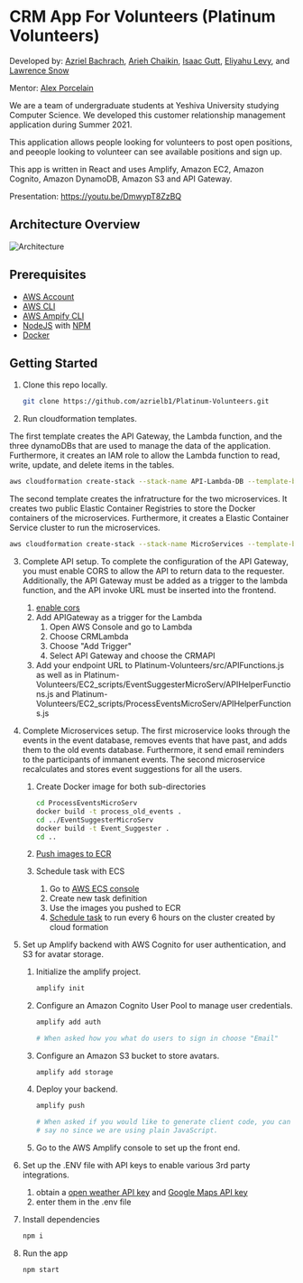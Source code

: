 # CRM App For Volunteers (Platinum Volunteers)

Developed by: [Azriel Bachrach](https://www.linkedin.com/in/azriel-bachrach/), [Arieh Chaikin](https://www.linkedin.com/in/arieh-chaikin-1632011a3/), [Isaac Gutt](https://www.linkedin.com/in/isaac-gutt-1755a2183/), [Eliyahu Levy](https://www.linkedin.com/in/eliyahu-levy-4417a51b5/), and [Lawrence Snow](https://www.linkedin.com/in/lawrence-snow-059629203/)

Mentor: [Alex Porcelain](https://www.linkedin.com/in/alexporcelain/) 

We are a team of undergraduate students at Yeshiva University studying Computer Science. We developed this customer relationship management application during Summer 2021.

This application allows people looking for volunteers to post open positions, and peeople looking to volunteer can see available positions and sign up.

This app is written in React and uses Amplify, Amazon EC2, Amazon Cognito, Amazon DynamoDB, Amazon S3 and API Gateway.

Presentation: https://youtu.be/DmwypT8ZzBQ

## Architecture Overview

![Architecture](public/AWS_Template.png)

## Prerequisites
+ [AWS Account](https://aws.amazon.com/mobile/details/)
+ [AWS CLI](https://aws.amazon.com/cli/)
+ [AWS Ampify CLI](https://docs.amplify.aws/cli/start/install)
+ [NodeJS](https://nodejs.org/en/download/) with [NPM](https://docs.npmjs.com/getting-started/installing-node)
+ [Docker](https://www.docker.com/)

## Getting Started

1. Clone this repo locally.

   ```bash
   git clone https://github.com/azrielb1/Platinum-Volunteers.git
   ```

2. Run cloudformation templates. 

The first template creates the API Gateway, the Lambda function, and the three dynamoDBs that are used to manage the data of the application. Furthermore, it creates an IAM role to allow the Lambda function to read, write, update, and delete items in the tables.

   ```bash
   aws cloudformation create-stack --stack-name API-Lambda-DB --template-body file://./cloudformation/API-Lambda-DB/template.json --parameters ParameterKey=LambdaFuncName,ParameterValue=CRMLambda ParameterKey=UsersTableName,ParameterValue=CRMUsersTable ParameterKey=APIName,ParameterValue=CRMAPI ParameterKey=EnvironmentName,ParameterValue=Prod --capabilities CAPABILITY_IAM
   ```
The second template creates the infratructure for the two microservices. It creates two public Elastic Container Registries to store the Docker containers of the microservices. Furthermore, it creates a Elastic Container Service cluster to run the microservices.
   ```bash
   aws cloudformation create-stack --stack-name MicroServices --template-body file://./cloudformation/MicroServices/template.json
   ```

3. Complete API setup. To complete the configuration of the API Gateway, you must enable CORS to allow the API to return data to the requester. Additionally, the API Gateway must be added as a trigger to the lambda function, and the API invoke URL must be inserted into the frontend.

   1. [enable cors](https://docs.aws.amazon.com/apigateway/latest/developerguide/how-to-cors.html)
   2. Add APIGateway as a trigger for the Lambda
      1. Open AWS Console and go to Lambda
      2. Choose CRMLambda
      3. Choose "Add Trigger" 
      4. Select API Gateway and choose the CRMAPI
   3. Add your endpoint URL to Platinum-Volunteers/src/APIFunctions.js as well as in Platinum-Volunteers/EC2_scripts/EventSuggesterMicroServ/APIHelperFunctions.js and Platinum-Volunteers/EC2_scripts/ProcessEventsMicroServ/APIHelperFunctions.js

4. Complete Microservices setup. The first microservice looks through the events in the event database, removes events that have past, and adds them to the old events database. Furthermore, it send email reminders to the participants of immanent events. The second microservice recalculates and stores event suggestions for all the users.

   1. Create Docker image for both sub-directories 

      ```bash
      cd ProcessEventsMicroServ
      docker build -t process_old_events .
      cd ../EventSuggesterMicroServ
      docker build -t Event_Suggester .
      cd ..
      ```

   2. [Push images to ECR](https://docs.aws.amazon.com/AmazonECR/latest/userguide/docker-push-ecr-image.html)

   3. Schedule task with ECS

      1. Go to [AWS ECS console](https://console.aws.amazon.com/ecs)
      2. Create new task definition
      3. Use the images you pushed to ECR
      4. [Schedule task](https://docs.aws.amazon.com/AmazonECS/latest/developerguide/scheduling_tasks.html) to run every 6 hours on the cluster created by cloud formation

5. Set up Amplify backend with AWS Cognito for user authentication, and S3 for avatar storage.

   1. Initialize the amplify project. 

      ```bash
      amplify init
      ```

   2. Configure an Amazon Cognito User Pool to manage user credentials.

      ```bash
      amplify add auth
      
      # When asked how you what do users to sign in choose "Email"
      ```

   3. Configure an Amazon S3 bucket to store avatars.

      ```
      amplify add storage
      ```

   4. Deploy your backend.

      ```bash
      amplify push
      
      # When asked if you would like to generate client code, you can
      # say no since we are using plain JavaScript.
      ```

   5. Go to the AWS Amplify console to set up the front end.

6. Set up the .ENV file with API keys to enable various 3rd party integrations.

   1. obtain a [open weather API key](https://openweathermap.org/api) and [Google Maps API key](https://developers.google.com/maps/documentation/javascript/get-api-key)
   2. enter them in the .env file

7. Install dependencies

   ```bash
   npm i
   ```

8. Run the app

   ```bash
   npm start
   ```
